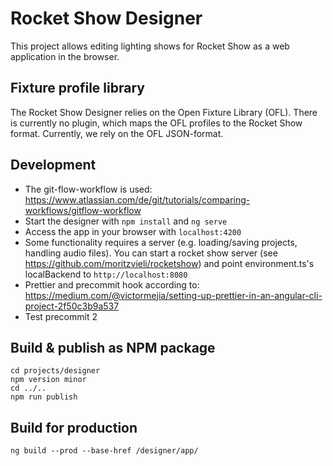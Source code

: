 # Rocket Show Designer

This project allows editing lighting shows for Rocket Show as a web application in the browser.

## Fixture profile library

The Rocket Show Designer relies on the Open Fixture Library (OFL). There is currently no plugin, which maps the OFL profiles to the Rocket Show format. Currently, we rely on the OFL JSON-format.

## Development

- The git-flow-workflow is used: https://www.atlassian.com/de/git/tutorials/comparing-workflows/gitflow-workflow
- Start the designer with `npm install` and `ng serve`
- Access the app in your browser with `localhost:4200`
- Some functionality requires a server (e.g. loading/saving projects, handling audio files). You can start a rocket show server (see https://github.com/moritzvieli/rocketshow) and point environment.ts's localBackend to `http://localhost:8080`
- Prettier and precommit hook according to: https://medium.com/@victormejia/setting-up-prettier-in-an-angular-cli-project-2f50c3b9a537
- Test precommit 2

## Build & publish as NPM package

```
cd projects/designer
npm version minor
cd ../..
npm run publish
```

## Build for production

```
ng build --prod --base-href /designer/app/
```
